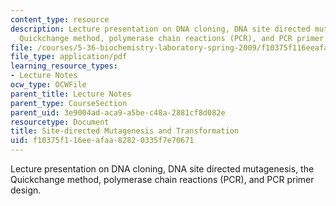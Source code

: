 ```yaml
---
content_type: resource
description: Lecture presentation on DNA cloning, DNA site directed mutagenesis, the
  Quickchange method, polymerase chain reactions (PCR), and PCR primer design.
file: /courses/5-36-biochemistry-laboratory-spring-2009/f10375f116eeafaa82820335f7e70671_slides5.pdf
file_type: application/pdf
learning_resource_types:
- Lecture Notes
ocw_type: OCWFile
parent_title: Lecture Notes
parent_type: CourseSection
parent_uid: 3e9004ad-aca9-a5be-c48a-2881cf8d082e
resourcetype: Document
title: Site-directed Mutagenesis and Transformation
uid: f10375f1-16ee-afaa-8282-0335f7e70671
---
```

Lecture presentation on DNA cloning, DNA site directed mutagenesis, the Quickchange method, polymerase chain reactions (PCR), and PCR primer design.

